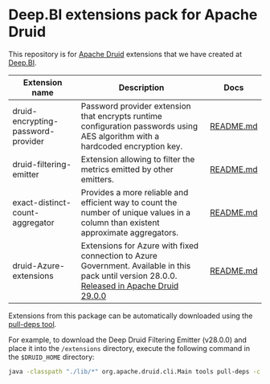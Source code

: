 # Deep.BI extensions pack for Apache Druid

This repository is for [Apache Druid](https://druid.apache.org/) extensions that we have created
at [Deep.BI](https://www.deep.bi/).

| Extension name                     | Description                                                                                                                                                                                | Docs                                                      |
|------------------------------------|--------------------------------------------------------------------------------------------------------------------------------------------------------------------------------------------|-----------------------------------------------------------|
| druid-encrypting-password-provider | Password provider extension that encrypts runtime configuration passwords using AES algorithm with a hardcoded encryption key.                                                             | [README.md](druid-encrypting-password-provider/README.md) |
| druid-filtering-emitter            | Extension allowing to filter the metrics emitted by other emitters.                                                                                                                        | [README.md](druid-filtering-emitter/README.md)            |
| exact-distinct-count-aggregator    | Provides a more reliable and efficient way to count the number of unique values in a column than existent approximate aggregators.                                                         | [README.md](exact-distinct-count-aggregator/README.md)    |
| druid-Azure-extensions             | Extensions for Azure with fixed connection to Azure Government. Available in this pack until version 28.0.0. [Released in Apache Druid 29.0.0](https://github.com/apache/druid/pull/15523) | [README.md](druid-azure-extensions/README.md)             |

Extensions from this package can be automatically downloaded using
the [pull-deps tool](https://druid.apache.org/docs/latest/operations/pull-deps/).

For example, to download the Deep Druid Filtering Emitter (v28.0.0) and place it into the `/extensions` directory,
execute the
following command in the `$DRUID_HOME` directory:

```bash
java -classpath "./lib/*" org.apache.druid.cli.Main tools pull-deps -c bi.deep:druid-filtering-emitter:28.0.0
```
